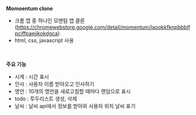 **Momoentum clone**
- 크롬 앱 중 하나인 모멘텀 앱 클론 (https://chromewebstore.google.com/detail/momentum/laookkfknpbbblfpciffpaejjkokdgca)
- html, css, javascript 사용
  
<br>

**주요 기능**
- 시계 : 시간 표시
- 인사 : 사용자 이름 받아오고 인사하기
- 명언 : 10개의 명언을 새로고침할 때마다 랜덤으로 표시
- todo : 투두리스트 생성, 삭제
- 날씨 : 날씨 api에서 정보를 받아와 사용자 위치 날씨 표기
